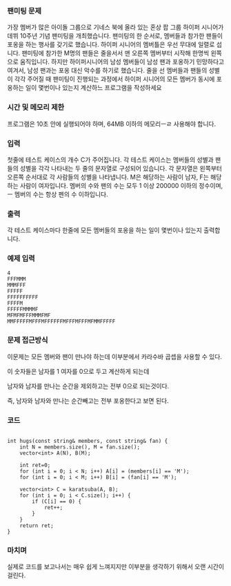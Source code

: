 ### 팬미팅 문제

가장 멤버가 많은 아이돌 그룹으로 기네스 북에 올라 있는 혼상 팝 그룹 하이퍼 시니어가 데뷔 10주년 기념 팬미팅을 개최했습니다.
팬미팅의 한 순서로, 멤버들과 참가한 팬들이 포옹을 하는 행사를 갖기로 했습니다. 하이퍼 시니어의 멤버틀은 우선 무대에 일렬로 섭니다. 팬미팅에 참가한 M명의 팬들은 줄을서서 맨 오른쪽 멤버부터 시작해 한명씩 왼쪽으로 움직입니다.
하지만 하이퍼시니어의 남성 멤버들이 남성 팬과 포옹하기 민망하다고 여겨서, 남성 팬과는 포옹 대신 악수를 하기로 했습니다. 줄을 선 멤버들과 팬들의 성별이 각각 주어질 때 팬미팅이 진행되는 과정에서 하이퍼 시니어의 모든 멤버가 동시에 포옹하는 일이 몇번이나 있는지 계산하느 프로그램을 작성하세요

### 시간 및 메모리 제한

프로그램은 10초 안에 실행되어야 하며, 64MB 이하의 메모리ㅡㄹ 사용해야 합니다.

### 입력

첫줄에 테스트 케이스의 개수 C가 주어집니다. 각 테스트 케이스는 멤버들의 성별과 팬들의 성별을 각각 나타내는 두 줄의 문자열로 구성되어 있습니다. 각 문자열은 왼쪽부터 오른쪽 순서대로 각 사람들의 성별을 나타냅니다. M은 해당하는 사람이 남자, F는 해당하는 사람이 여자입니다.
 멤버의 수와 팬의 수는 모두 1 이상 200000 이하의 정수이며,ㅡ 멤버의 수는 항상 펜의 수 이하입니다.

### 출력 
각 테스트 케이스마다 한줄에 모든 멤버들의 포옹을 하는 일이 몇번이나 있는지 출력합니다.

### 예제 입력
	4
	FFFMMM
	MMMFFF
	FFFFF
	FFFFFFFFFF
	FFFFM
	FFFFFMMMMF
	MFMFMFFFMMMFMF
	MMFFFFFMFFFMFFFFFFMFFFMFFFMFMMFFFFF

### 문제 접근방식

이문제는 모든 멤버와 팬이 만나야 하는데 이부분에서 카라수바 곱셉을 사용할 수 있다.

이 숫자들은 남자를 1 여자를 0으로 두고 계산하게 되는데

남자와 남자를 만나는 순간을 제외하고는 전부 0으로 되는것이다. 

즉, 남자와 남자와 만나는 순간빼고는 전부 포옹한다고 보면 된다.

### 코드

```

int hugs(const string& members, const string& fan) {
	int N = members.size(), M = fan.size();
	vector<int> A(N), B(M);

	int ret=0;
	for (int i = 0; i < N; i++) A[i] = (members[i] == 'M');
	for (int i = 0; i < M; i++) B[i] = (fan[i] == 'M');

	vector<int> C = karatsuba(A, B);
	for (int i = 0; i < C.size(); i++) {
		if (C[i] == 0) {
			ret++;
		}
	}
	return ret;
}
```

### 마치며

실제로 코드를 보고나서는 매우 쉽게 느껴지지만 이부분을 생각하기 위해서 오랜 시간이 걸린다.